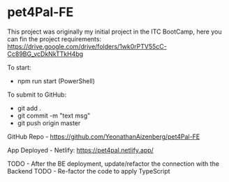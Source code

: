 # pet4Pal-FE

This project was originally my initial project in the ITC BootCamp, here you can fin the project requirements:
https://drive.google.com/drive/folders/1wk0rPTV55cC-Cc89BG_vcDkNkTTkH4bg

To start:
 - npm run start (PowerShell)

To submit to GitHub:
 - git add .
 - git commit -m "text msg"
 - git push origin master

 GitHub Repo - https://github.com/YeonathanAizenberg/pet4Pal-FE

 App Deployed - Netlify: https://pet4pal.netlify.app/

 TODO - After the BE deployment, update/refactor the connection with the Backend
 TODO - Re-factor the code to apply TypeScript